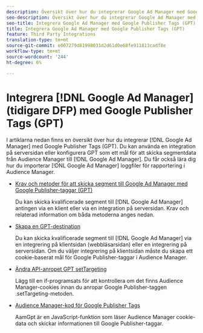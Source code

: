 ```yaml
---
description: Översikt över hur du integrerar Google Ad Manager med Google Publisher Tags (GPT).
seo-description: Översikt över hur du integrerar Google Ad Manager med Google Publisher Tags (GPT) i Adobe Audience Manager (AAM).
seo-title: Integrera Google Ad Manager med Google Publisher Tags (GPT) i Adobe Audience Manager (AAM)
title: Integrera Google Ad Manager med Google Publisher Tags (GPT)
feature: Third Party Integrations
translation-type: tm+mt
source-git-commit: e007279d81998031d2d61d0e68fe911813cadf8e
workflow-type: tm+mt
source-wordcount: '244'
ht-degree: 6%

---
```



# Integrera [!DNL Google Ad Manager] (tidigare DFP) med Google Publisher Tags (GPT)

I artiklarna nedan finns en översikt över hur du integrerar [!DNL Google Ad Manager] med Google Publisher Tags (GPT). Du kan använda en integration på serversidan eller konfigurera GPT som ett mål för att skicka segmentdata från Audience Manager till [!DNL Google Ad Manager]. Du får också lära dig hur du importerar [!DNL Google Ad Manager] loggfiler för rapportering i Audience Manager.

* [Krav och metoder för att skicka segment till Google Ad Manager med Google Publisher-taggar (GPT)](/help/using/integration/gpt-aam-destination/gpt-aam-requirements.md)

   Du kan skicka kvalificerade segment till [!DNL Google Ad Manager] antingen via en klient eller via en integration på serversidan. Krav och relaterad information om båda metoderna anges nedan.

* [Skapa en GPT-destination](/help/using/integration/gpt-aam-destination/gpt-aam-create-destination.md)

   Du kan skicka kvalificerade segment till [!DNL Google Ad Manager] via en integrering på klientsidan (webbläsarsidan) eller en integrering på serversidan. Om du väljer integrering på klientsidan måste du skapa ett cookie-baserat mål för Google Publisher-taggar i Audience Manager.

* [Ändra API-anropet GPT setTargeting](/help/using/integration/gpt-aam-destination/gpt-aam-modify-api.md)

   Lägg till en if-programsats för att kontrollera om det finns Audience Manager-cookies innan du anropar Google Publisher-taggen .setTargeting-metoden.

* [Audience Manager-kod för Google Publisher Tags](/help/using/integration/gpt-aam-destination/gpt-aam-aamgpt-code.md)

   AamGpt är en JavaScript-funktion som läser Audience Manager cookie-data och skickar informationen till Google Publisher-taggar.
